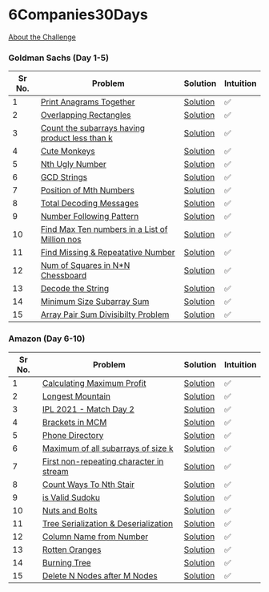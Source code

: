 # 6Companies30Days

[About the Challenge](https://docs.google.com/document/d/1gArkit3S_KXNfl01XSE0HLqpLR2gbh2mJ8ftsxKVd24/edit)

### Goldman Sachs (Day 1-5)

| Sr No. | Problem                                                                                                                                             | Solution                                                   | Intuition |
| ------ | --------------------------------------------------------------------------------------------------------------------------------------------------- | ---------------------------------------------------------- | --------- |
| 1      | [Print Anagrams Together](https://practice.geeksforgeeks.org/problems/print-anagrams-together/1/#)                                                  | [Solution](./GoldmanSachs/01_PrintAnagrams.cpp)            | ✅        |
| 2      | [Overlapping Rectangles](https://practice.geeksforgeeks.org/problems/overlapping-rectangles1924/1/)                                                 | [Solution](./GoldmanSachs/02_OverlappingRect.cpp)          | ✅        |
| 3      | [Count the subarrays having product less than k](https://practice.geeksforgeeks.org/problems/count-the-subarrays-having-product-less-than-k1708/1/) | [Solution](./GoldmanSachs/03_SubarrayProductLessThanK.cpp) | ✅        |
| 4      | [Cute Monkeys](https://practice.geeksforgeeks.org/problems/run-length-encoding/1/)                                                                  | [Solution](./GoldmanSachs/04_CuteMonkeys.cpp)              | ✅        |
| 5      | [Nth Ugly Number](https://practice.geeksforgeeks.org/problems/ugly-numbers2254/1/)                                                                  | [Solution](./GoldmanSachs/05_UglyNumbers.cpp)              | ✅        |
| 6      | [GCD Strings](https://leetcode.com/problems/greatest-common-divisor-of-strings)                                                                     | [Solution](./GoldmanSachs/06_GCDStrings.cpp)               | ✅        |
| 7      | [Position of Mth Numbers](https://practice.geeksforgeeks.org/problems/find-the-position-of-m-th-item1723/1/)                                        | [Solution](./GoldmanSachs/07_FindMthNum.cpp)               | ✅        |
| 8      | [Total Decoding Messages](https://practice.geeksforgeeks.org/problems/total-decoding-messages1235/1/)                                               | [Solution](./GoldmanSachs/08_TotalDecodingMessages.cpp)    | ✅        |
| 9      | [Number Following Pattern](https://practice.geeksforgeeks.org/problems/number-following-a-pattern3126/1)                                            | [Solution](./GoldmanSachs/09_NumberFollowingPattern.cpp)   | ✅        |
| 10     | [Find Max Ten numbers in a List of Million nos]()                                                                                                   | [Solution](./GoldmanSachs/10_MaxTen.cpp)                   | ✅        |
| 11     | [Find Missing & Repeatative Number](https://practice.geeksforgeeks.org/problems/find-missing-and-repeating2512/1/)                                  | [Solution](./GoldmanSachs/11_FindMissingNRepeatative.cpp)  | ✅        |
| 12     | [Num of Squares in N\*N Chessboard]()                                                                                                               | [Solution](./GoldmanSachs/12_NumOfSquares.cpp)             | ✅        |
| 13     | [Decode the String](https://practice.geeksforgeeks.org/problems/decode-the-string2444/1)                                                            | [Solution](./GoldmanSachs/13_DecodeString.cpp)             | ✅        |
| 14     | [Minimum Size Subarray Sum](https://leetcode.com/problems/minimum-size-subarray-sum/)                                                               | [Solution](./GoldmanSachs/14_MinSizeSubarraySum.cpp)       | ✅        |
| 15     | [Array Pair Sum Divisibilty Problem](https://practice.geeksforgeeks.org/problems/array-pair-sum-divisibility-problem3257/1)                         | [Solution](./GoldmanSachs/15_CanArrangePairsInKSize.cpp)   | ✅        |

### Amazon (Day 6-10)

| Sr No. | Problem                                                                                                                                 | Solution                                         | Intuition |
| ------ | --------------------------------------------------------------------------------------------------------------------------------------- | ------------------------------------------------ | --------- |
| 1      | [Calculating Maximum Profit](https://practice.geeksforgeeks.org/problems/maximum-profit4657/1)                                          | [Solution](./Amazon/01_CalculatingMaxProfit.cpp) | ✅        |
| 2      | [Longest Mountain](https://leetcode.com/problems/longest-mountain-in-array)                                                             | [Solution]('./Amazon/02_LongestMountain.cpp/)    | ✅        |
| 3      | [IPL 2021 - Match Day 2](https://practice.geeksforgeeks.org/problems/deee0e8cf9910e7219f663c18d6d640ea0b87f87/1/)                       | [Solution](./Amazon/03_IPLMatchDay2.cpp)         | ✅        |
| 4      | [Brackets in MCM](https://practice.geeksforgeeks.org/problems/brackets-in-matrix-chain-multiplication1024/1/#)                          | [Solution](./Amazon/04_BracketsMCM.cpp)          | ✅        |
| 5      | [Phone Directory](https://practice.geeksforgeeks.org/problems/phone-directory4628/1/)                                                   | [Solution](./Amazon/05_PhoneDirectory.cpp)       | ✅        |
| 6      | [Maximum of all subarrays of size k](https://practice.geeksforgeeks.org/problems/maximum-of-all-subarrays-of-size-k3101/1)              | [Solution](./Amazon/06_MaximumOfSubarray.cpp)    | ✅        |
| 7      | [First non-repeating character in stream](https://practice.geeksforgeeks.org/problems/first-non-repeating-character-in-a-stream1216/1#) | [Solution](./Amazon/07_FirstNonRepeatChar.cpp)   | ✅        |
| 8      | [Count Ways To Nth Stair](https://practice.geeksforgeeks.org/problems/count-ways-to-nth-stairorder-does-not-matter1322/1/)              | [Solution](Amazon/08_CountWayToNStair.cpp)       | ✅        |
| 9      | [is Valid Sudoku](https://practice.geeksforgeeks.org/problems/is-sudoku-valid4820/1/)                                                   | [Solution](./Amazon/09_ValidSudoku.cpp)          | ✅        |
| 10     | [Nuts and Bolts](https://practice.geeksforgeeks.org/problems/nuts-and-bolts-problem0431/1)                                              | [Solution](./Amazon/10_NutsAndBolts.cpp)         | ✅        |
| 11     | [Tree Serialization & Deserialization](https://practice.geeksforgeeks.org/problems/serialize-and-deserialize-a-binary-tree/1)           | [Solution](./Amazon/TreeSerialization.cpp)       | ✅        |
| 12     | [Column Name from Number](https://practice.geeksforgeeks.org/problems/column-name-from-a-given-column-number4244/1/)                    | [Solution](./Amazon/12_ColumnName.cpp)           | ✅        |
| 13     | [Rotten Oranges](https://leetcode.com/problems/rotting-oranges/)                                                                        | [Solution](/Amazon/13_RottenOranges.cpp)         | ✅        |
| 14     | [Burning Tree](https://practice.geeksforgeeks.org/problems/burning-tree/1/#)                                                            | [Solution](./Amazon/14_BurningTree.cpp)          | ✅        |
| 15     | [Delete N Nodes after M Nodes](https://practice.geeksforgeeks.org/problems/delete-n-nodes-after-m-nodes-of-a-linked-list/1/)            | [Solution](./Amazon/15_DeleteNNodes.cpp)         | ✅        |
